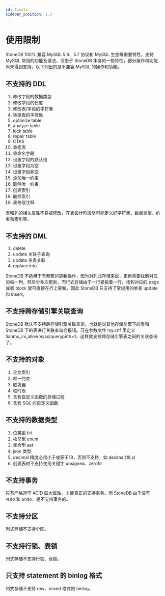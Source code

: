 ```yaml
---
id: limits
sidebar_position: 1.3
---
```


# 使用限制
StoneDB 100% 兼容 MySQL 5.6、5.7 协议和 MySQL 生态等重要特性，支持 MySQL 常用的功能及语法，但由于 StoneDB 本身的一些特性，部分操作和功能尚未得到支持，以下列出的是不兼容 MySQL 的操作和功能。
## 不支持的 DDL

1. 修改字段的数据类型
2. 修改字段的长度
3. 修改表/字段的字符集
4. 转换表的字符集
5. optimize table
6. analyze table
7. lock table
8. repair table
9. CTAS
10. 重组表
11. 重命名字段
12. 设置字段的默认值
13. 设置字段为空
14. 设置字段非空
15. 添加唯一约束
16. 删除唯一约束
17. 创建索引
18. 删除索引
19. 表修改注释

表和列的相关属性不易被修改，在表设计阶段尽可能定义好字符集、数据类型、约束和索引等。
## 不支持的 DML
1. delete
2. update 关联子查询
3. update 多表关联
4. replace into

StoneDB 不适用于有频繁的更新操作，因为对列式存储来说，更新需要找到对应的每一列，然后分多次更新，而行式存储由于一行紧挨着一行，找到对应的 page 或者 block 就可直接在行上更新，因此 StoneDB 只支持了常规用的单表 update 和 insert。
## 不支持跨存储引擎关联查询
StoneDB 默认不支持跨存储引擎关联查询，也就是说其他存储引擎下的表和 StoneDB 下的表进行关联查询会报错。可在参数文件 my.cnf 里定义 tianmu_ini_allowmysqlquerypath=1，这样就支持跨存储引擎表之间的关联查询了。
## 不支持的对象
1. 全文索引
2. 唯一约束
3. 触发器
4. 临时表
5. 含有自定义函数的存储过程
6. 含有 SQL 的自定义函数
## 不支持的数据类型
1. 位类型 bit
2. 枚举型 enum
3. 集合型 set
4. json 类型
5. decimal 精度必须小于或等于18，否则不支持，如 decimal(19,x)
6. 创建表时不支持使用关键字 unsigned、zerofill
## 不支持事务
只有严格遵守 ACID 四大属性，才能真正的支持事务。而 StoneDB 由于没有 redo 和 undo，是不支持事务的。
## 不支持分区
列式存储不支持分区。
## 不支持行锁、表锁
列式存储不支持行锁、表锁。
## 只支持 statement 的 binlog 格式
列式存储不支持 row、mixed 格式的 binlog。



